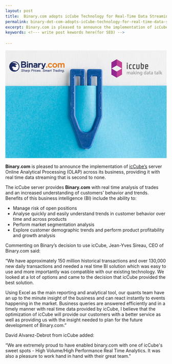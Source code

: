 ```yaml
---
layout: post
title:  Binary.com adopts icCube Technology for Real-Time Data Streaming
permalink: binary-dot-com-adopts-icCube-technology-for-real-time-data-streaming
excerpt: Binary.com is pleased to announce the implementation of icCube’s server Online Analytical Processing (OLAP) across its business, providing it with real time data streaming that is second to none.
keywords: <!--- write post kewords here(for SEO) -->

---
```


![](/post_images/275409_orig.jpg)

**Binary.com** is pleased to announce the implementation of [icCube’s](http://www.iccube.com/) server Online Analytical Processing (OLAP) across its business, providing it with real time data streaming that is second to none. 

The icCube server provides **Binary.com** with real time analysis of trades and an increased understanding of customers’ behavior and trends. Benefits of this business intelligence (BI) include the ability to:

* Manage risk of open positions
* Analyse quickly and easily understand trends in customer behavior over time and across products
* Perform market segmentation analysis
* Explore customer demographic trends and perform product profitability and growth analysis

Commenting on Binary’s decision to use icCube, Jean-Yves Sireau, CEO of Binary.com said:

“We have approximately 150 million historical transactions and over 130,000 new daily transactions and needed a real time BI solution which was easy to use and more importantly was compatible with our existing technology. We looked at a lot of options and came to the decision that icCube provided the best solution.

Using Excel as the main reporting and analytical tool, our quants team have an up to the minute insight of the business and can react instantly to events happening in the market. Business queries are answered efficiently and in a timely manner with real time data provided by icCube, I believe that the optimization of icCube will provide our customers with a better service as well as providing us with the insight needed to plan for the future development of Binary.com.”

David Alvarez-Debrot from icCube added:

“We are extremely proud to have enabled binary.com with one of icCube's sweet spots - High  Volume/High Performance Real Time Analytics. It was also a pleasure to work hand in hand with their great team."

